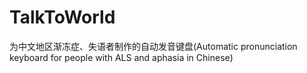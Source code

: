 # TalkToWorld
为中文地区渐冻症、失语者制作的自动发音键盘(Automatic pronunciation keyboard for people with ALS and aphasia in Chinese)
